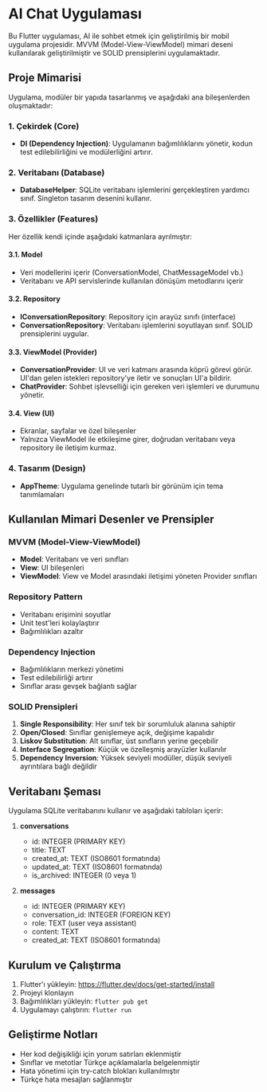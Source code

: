 # AI Chat Uygulaması

Bu Flutter uygulaması, AI ile sohbet etmek için geliştirilmiş bir mobil uygulama projesidir. MVVM (Model-View-ViewModel) mimari deseni kullanılarak geliştirilmiştir ve SOLID prensiplerini uygulamaktadır.

## Proje Mimarisi

Uygulama, modüler bir yapıda tasarlanmış ve aşağıdaki ana bileşenlerden oluşmaktadır:

### 1. Çekirdek (Core)
- **DI (Dependency Injection)**: Uygulamanın bağımlılıklarını yönetir, kodun test edilebilirliğini ve modülerliğini artırır.

### 2. Veritabanı (Database)
- **DatabaseHelper**: SQLite veritabanı işlemlerini gerçekleştiren yardımcı sınıf. Singleton tasarım desenini kullanır.

### 3. Özellikler (Features)
Her özellik kendi içinde aşağıdaki katmanlara ayrılmıştır:

#### 3.1. Model
- Veri modellerini içerir (ConversationModel, ChatMessageModel vb.)
- Veritabanı ve API servislerinde kullanılan dönüşüm metodlarını içerir

#### 3.2. Repository
- **IConversationRepository**: Repository için arayüz sınıfı (interface)
- **ConversationRepository**: Veritabanı işlemlerini soyutlayan sınıf. SOLID prensiplerini uygular.

#### 3.3. ViewModel (Provider)
- **ConversationProvider**: UI ve veri katmanı arasında köprü görevi görür. UI'dan gelen istekleri repository'ye iletir ve sonuçları UI'a bildirir.
- **ChatProvider**: Sohbet işlevselliği için gereken veri işlemleri ve durumunu yönetir.

#### 3.4. View (UI)
- Ekranlar, sayfalar ve özel bileşenler
- Yalnızca ViewModel ile etkileşime girer, doğrudan veritabanı veya repository ile iletişim kurmaz.

### 4. Tasarım (Design)
- **AppTheme**: Uygulama genelinde tutarlı bir görünüm için tema tanımlamaları

## Kullanılan Mimari Desenler ve Prensipler

### MVVM (Model-View-ViewModel)
- **Model**: Veritabanı ve veri sınıfları
- **View**: UI bileşenleri
- **ViewModel**: View ve Model arasındaki iletişimi yöneten Provider sınıfları

### Repository Pattern
- Veritabanı erişimini soyutlar
- Unit test'leri kolaylaştırır
- Bağımlılıkları azaltır

### Dependency Injection
- Bağımlılıkların merkezi yönetimi
- Test edilebilirliği artırır
- Sınıflar arası gevşek bağlantı sağlar

### SOLID Prensipleri
1. **Single Responsibility**: Her sınıf tek bir sorumluluk alanına sahiptir
2. **Open/Closed**: Sınıflar genişlemeye açık, değişime kapalıdır
3. **Liskov Substitution**: Alt sınıflar, üst sınıfların yerine geçebilir
4. **Interface Segregation**: Küçük ve özelleşmiş arayüzler kullanılır
5. **Dependency Inversion**: Yüksek seviyeli modüller, düşük seviyeli ayrıntılara bağlı değildir

## Veritabanı Şeması

Uygulama SQLite veritabanını kullanır ve aşağıdaki tabloları içerir:

1. **conversations**
   - id: INTEGER (PRIMARY KEY)
   - title: TEXT
   - created_at: TEXT (ISO8601 formatında)
   - updated_at: TEXT (ISO8601 formatında)
   - is_archived: INTEGER (0 veya 1)

2. **messages**
   - id: INTEGER (PRIMARY KEY)
   - conversation_id: INTEGER (FOREIGN KEY)
   - role: TEXT (user veya assistant)
   - content: TEXT
   - created_at: TEXT (ISO8601 formatında)

## Kurulum ve Çalıştırma

1. Flutter'ı yükleyin: https://flutter.dev/docs/get-started/install
2. Projeyi klonlayın
3. Bağımlılıkları yükleyin: `flutter pub get`
4. Uygulamayı çalıştırın: `flutter run`

## Geliştirme Notları

- Her kod değişikliği için yorum satırları eklenmiştir
- Sınıflar ve metotlar Türkçe açıklamalarla belgelenmiştir
- Hata yönetimi için try-catch blokları kullanılmıştır
- Türkçe hata mesajları sağlanmıştır
